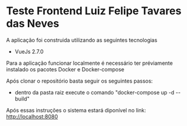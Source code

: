 # Teste Frontend Luiz Felipe Tavares das Neves

A aplicação foi construida utilizando as seguintes tecnologias

* VueJs 2.7.0

Para a aplicação funcionar localmente é necessário ter préviamente instalado os pacotes Docker e Docker-compose

Após clonar o repositório basta seguir os seguintes passos:

+ dentro da pasta raiz execute o comando "docker-compose up -d --build"

Após essas instruções o sistema estará diponível no link: [http://localhost:8080](http://localhost:8080)
